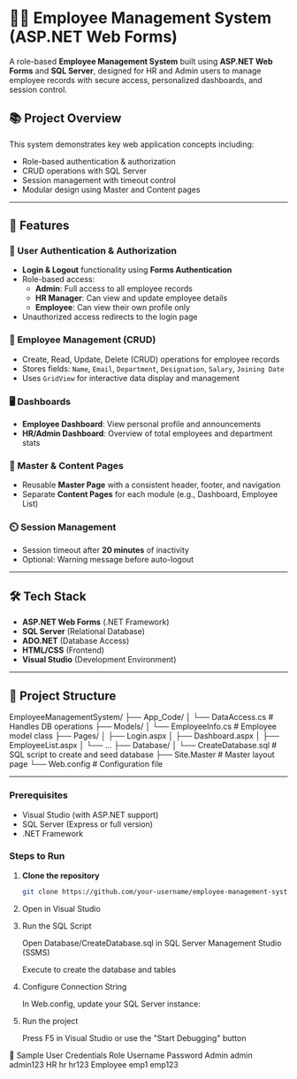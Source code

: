 # 🧑‍💼 Employee Management System (ASP.NET Web Forms)

A role-based **Employee Management System** built using **ASP.NET Web Forms** and **SQL Server**, designed for HR and Admin users to manage employee records with secure access, personalized dashboards, and session control.

## 📚 Project Overview

This system demonstrates key web application concepts including:

- Role-based authentication & authorization
- CRUD operations with SQL Server
- Session management with timeout control
- Modular design using Master and Content pages

---

## 🚀 Features

### 🔐 User Authentication & Authorization

- **Login & Logout** functionality using **Forms Authentication**
- Role-based access:
  - **Admin**: Full access to all employee records
  - **HR Manager**: Can view and update employee details
  - **Employee**: Can view their own profile only
- Unauthorized access redirects to the login page

### 📄 Employee Management (CRUD)

- Create, Read, Update, Delete (CRUD) operations for employee records
- Stores fields: `Name`, `Email`, `Department`, `Designation`, `Salary`, `Joining Date`
- Uses `GridView` for interactive data display and management

### 🖥️ Dashboards

- **Employee Dashboard**: View personal profile and announcements
- **HR/Admin Dashboard**: Overview of total employees and department stats

### 🧭 Master & Content Pages

- Reusable **Master Page** with a consistent header, footer, and navigation
- Separate **Content Pages** for each module (e.g., Dashboard, Employee List)

### ⏲️ Session Management

- Session timeout after **20 minutes** of inactivity
- Optional: Warning message before auto-logout

---

## 🛠️ Tech Stack

- **ASP.NET Web Forms** (.NET Framework)
- **SQL Server** (Relational Database)
- **ADO.NET** (Database Access)
- **HTML/CSS** (Frontend)
- **Visual Studio** (Development Environment)

---

## 📂 Project Structure

EmployeeManagementSystem/ ├── App_Code/ │ └── DataAccess.cs # Handles DB operations ├── Models/ │ └── EmployeeInfo.cs # Employee model class ├── Pages/ │ ├── Login.aspx │ ├── Dashboard.aspx │ ├── EmployeeList.aspx │ └── ... ├── Database/ │ └── CreateDatabase.sql # SQL script to create and seed database ├── Site.Master # Master layout page └── Web.config # Configuration file

---
### Prerequisites
- Visual Studio (with ASP.NET support)
- SQL Server (Express or full version)
- .NET Framework

### Steps to Run

1. **Clone the repository**
   ```bash
   git clone https://github.com/your-username/employee-management-system.git
2. Open in Visual Studio

3. Run the SQL Script

    Open Database/CreateDatabase.sql in SQL Server Management Studio (SSMS)

    Execute to create the database and tables

4. Configure Connection String

    In Web.config, update your SQL Server instance:
      <connectionStrings>
        <add name="YourConnectionStringName"
           connectionString="Data Source=localhost\SQLEXPRESS;Initial Catalog=EmployeeDB;Integrated Security=True"
           providerName="System.Data.SqlClient" />
      </connectionStrings>

5. Run the project

    Press F5 in Visual Studio or use the "Start Debugging" button

🧪 Sample User Credentials
    Role	Username	Password
    Admin	admin	admin123
      HR	hr	hr123
  Employee	emp1	emp123
